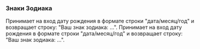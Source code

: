 ### Знаки Зодиака

Принимает на вход дату рождения в формате строки "дата/месяц/год" и возвращает строку: "Ваш знак зодиака: ...".
Принимает на вход дату рождения в формате строки "дата/месяц/год" и возвращает строку: "Ваш знак зодиака: ...".